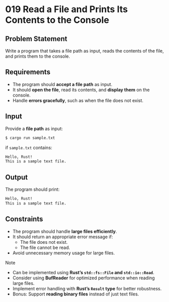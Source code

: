 # 019 Read a File and Prints Its Contents to the Console

## Problem Statement

Write a program that takes a file path as input, reads the contents of the file, and prints them to the console.

## Requirements

- The program should **accept a file path** as input.
- It should **open the file**, read its contents, and **display them** on the console.
- Handle **errors gracefully**, such as when the file does not exist.

## Input

Provide a **file path** as input:

```bash
$ cargo run sample.txt
```

if `sample.txt` contains:

```bash
Hello, Rust!
This is a sample text file.
```

## Output

The program should print:

```bash
Hello, Rust!
This is a sample text file.
```

## Constraints

- The program should handle **large files efficiently**.
- It should return an appropriate error message if:
  - The file does not exist.
  - The file cannot be read.
- Avoid unnecessary memory usage for large files.

> [!NOTE]
>
> - Can be implemented using **Rust’s `std::fs::File` and `std::io::Read`**.
> - Consider using **BufReader** for optimized performance when reading large files.
> - Implement error handling with **Rust’s `Result` type** for better robustness.
> - Bonus: Support **reading binary files** instead of just text files.
